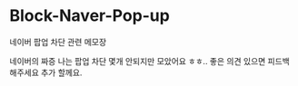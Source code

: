 # Block-Naver-Pop-up
네이버 팝업 차단 관련 메모장

네이버의 짜증 나는 팝업 차단 몇개 안되지만 모았어요 ㅎㅎ.. 좋은 의견 있으면 피드백 해주세요 추가 할께요.
